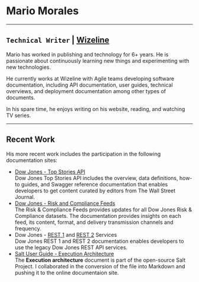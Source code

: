 # Mario Morales
----
## `Technical Writer` | [Wizeline](https://www.wizeline.com)

Mario has worked in publishing and technology for 6+ years. He is passionate about continuously learning new things and experimenting with new technologies.

He currently works at Wizeline with Agile teams developing software documentation, including API documentation, user guides, technical overviews, and deployment documentation among other types of documents.

In his spare time, he enjoys writing on his website, reading, and watching TV series.

---

## Recent Work

His more recent work includes the participation in the following documentation sites:

- [Dow Jones - Top Stories API](https://developer.dowjones.com/site/docs/newswires_apis/dow_jones_top_stories_api/index.gsp)  
  Dow Jones Top Stories API includes the overview, data definitions, how-to guides, and Swagger reference documentation that enables developers to get content curated by editors from The Wall Street Journal.
- [Dow Jones - Risk and Compliance Feeds](https://developer.dowjones.com/site/docs/risk_and_compliance_feeds/index.gsp)  
  The Risk & Compliance Feeds provides updates for all Dow Jones Risk & Compliance datasets. The documentation provides insights on each feed, its content, format, and delivery transmission channels and frequency.
- Dow Jones - [REST 1](https://developer.dowjones.com/site/docs/api_endpoint_reference/rest_1/index.gsp) and [REST 2](https://developer.dowjones.com/site/docs/api_endpoint_reference/rest_2/index.gsp) Services  
  Dow Jones REST 1 and REST 2 documentation enables developers to use the legacy Dow Jones REST API services.
- [Salt User Guide - Execution Architecture](https://saltstack.gitlab.io/open/docs/salt-user-guide/topics/execution-architecture.html)  
  The **Execution architecture** document is part of the open-source Salt Project. I collaborated in the conversion of the file into Markdown and pushing it to the online documentaion site.